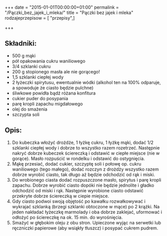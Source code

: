 +++
date = "2015-01-01T00:00:00+01:00"
permalink = "/Pączki_bez_jajek_i_mleka/"
title = "Pączki bez jajek i mleka"
rodzajeprzepisow = [ "przepisy",]

+++

Składniki:
----------

-   500 g mąki
-   pół opakowania cukru waniliowego
-   3/4 szklanki cukru
-   200 g stopionego masła ale nie gorącego!
-   1,5 szklanki ciepłej wody
-   2 łyżeczki spirytusu, ewentualnie wódki (alkohol ten na 100% odparuje, a spowoduje że ciasto będzie pulchne)
-   śliwkowe powidła bądź różana konfitura
-   cukier puder do posypania
-   parę kropli zapachu migdałowego
-   olej do smażenia
-   szczypta soli

Opis:
-----

1.  Do kubeczka włożyć drożdże, 1 łyżkę cukru, 1 łyżkę mąki, dodać 1/2 szklanki ciepłej wody i dobrze to wszystko razem rozetrzeć. Następnie nakryć dobrze kubeczek ściereczką i odstawić w ciepłe miejsce (nie w gorące). Masło rozpuścić w rondelku i odstawić do ostygnięcia.
2.  Mąkę przesiać, dodać cukier, szczyptę soli i połowę op. cukru waniliowego (tego małego), dodać rozczyn z drożdży wszystko razem dobrze wyrobić ciasto, tak długo aż będzie odchodzić od rąk i miski.
3.  Do wrobionego ciasta dodać rozpuszczone masło, spirytus i parę kropli zapachu. Dobrze wyrobić ciasto dopóki nie będzie jednolite i gładko odchodzić od miski i rąk. Następnie wyrobione ciasto odstawić przekryte dobrze ściereczką w ciepie miejsce.
4.  Gdy ciasto podwoi swoją objętość po kawałku rozwałkowywać i wykrajać szklanką (brzegi szklanki obtoczone w mące) po 2 krążki. Na jeden nakładać łyżeczkę marmolady i oba dobrze zaklejać, uformować i odłożyć po ściereczkę na ok. 15 min. do wyrośnięcia.
5.  Smażyć w głębokim oleju z obu stron. Upieczone wyjąc na serwetki lub ręczniczki papierowe (aby wsiąkły tłuszcz) i posypać cukrem pudrem.
